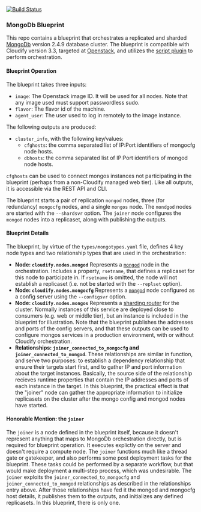 [![Build Status](https://circleci.com/gh/cloudify-examples/mongodb-2.4.9-cluster-blueprint.svg?style=shield&circle-token=:circle-token)](https://circleci.com/gh/cloudify-examples/mongodb-2.4.9-cluster-blueprint)

### MongoDb Blueprint

This repo contains a blueprint that orchestrates a replicated and sharded [MongoDb](https://docs.mongodb.org/v2.6/) version 2.4.9 database cluster.  The blueprint is compatible with Cloudify version 3.3, targeted at [Openstack](http://docs.getcloudify.org/3.3.1/plugins/openstack/), and utilizes the [script plugin](http://docs.getcloudify.org/3.3.1/plugins/script/) to perform orchestration.

#### Blueprint Operation
The blueprint takes three inputs:
* `image`: The Openstack image ID.  It will be used for all nodes.  Note that any image used must support passwordless sudo.
* `flavor`: The flavor id of the machine.
* `agent_user`: The user used to log in remotely to the image instance.

The following outputs are produced:
* `cluster_info`, with the following key/values:
  * `cfghosts`: the comma separated list of IP:Port identifiers of mongocfg node hosts.
  * `dbhosts`: the comma separated list of IP:Port identifiers of mongod node hosts.

`cfghosts` can be used to connect mongos instances not participating in the blueprint (perhaps from a non-Cloudify managed web tier).  Like all outputs, it is accessible via the REST API and CLI.

The blueprint starts a pair of replication `mongod` nodes, three (for redundancy) `mongocfg` nodes, and a single `mongos` node.  The  `mondgod` nodes are started with the `--shardsvr` option.  The `joiner` node configures the `mongod` nodes into a replicaset, along with publishing the outputs.

#### Blueprint Details
The blueprint, by virtue of the `types/mongotypes.yaml` file, defines 4 key node types and two relationship types that are used in the orchestration:

* <b>Node: `cloudify.nodes.mongod`</b> Represents a [`mongod`](https://docs.mongodb.org/v2.6/reference/program/mongod/) node in the orchestration.  Includes a property, `rsetname`, that defines a replicaset for this node to participate in.  If `rsetname` is omitted, the node will not establish a replicaset (i.e. not be started with the `--replset` option).
* <b>Node: `cloudify.nodes.mongocfg`</b> Represents a [`mongod`](https://docs.mongodb.org/v2.6/reference/program/mongod/) node configured as a config server using the `--configsvr` option.
* <b>Node: `cloudify.nodes.mongos`</b> Represents a [sharding router](https://docs.mongodb.org/v2.6/reference/program/mongos/) for the cluster.  Normally instances of this service are deployed close to consumers (e.g. web or middle tier), but an instance is included in the blueprint for illustration.  Note that the blueprint publishes the addresses and ports of the config servers, and that these outputs can be used to configure mongos services in a production environment, with or without Cloudify orchestration.
* <b> Relationships: `joiner_connected_to_mongocfg` and `joiner_connected_to_mongod`</b>.  These relationships are similar in function, and serve two purposes: to establish a dependency relationship that ensure their targets start first, and to gather IP and port information about the target instances.  Basically, the source side of the relationship recieves runtime properties that contain the IP addresses and ports of each instance in the target.  In this blueprint, the practical effect is that the "joiner" node can gather the appropriate information to initialize replicasets on the cluster after the mongo config and mongod nodes have started.

#### Honorable Mention: the `joiner`

The `joiner` is a node defined in the blueprint itself, because it doesn't represent anything that maps to MongoDb orchestration directly, but is required for blueprint operation. It executes explictly on the server and doesn't require a compute node.  The `joiner` functions much like a thread gate or gatekeeper, and also performs some post deployment tasks for the blueprint.  These tasks could be performed by a separate workflow, but that would make deployment a multi-step process, which was undesirable.  The `joiner` exploits the `joiner_connected_to_mongocfg` and `joiner_connected_to_mongod` relationships as described in the relationships entry above.  After those relationships have fed it the mongod and mongocfg host details, it publishes them to the outputs, and initializes any defined replicasets.  In this blueprint, there is only one.

